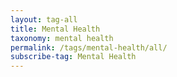 ```yaml
---
layout: tag-all
title: Mental Health
taxonomy: mental health
permalink: /tags/mental-health/all/
subscribe-tag: Mental Health
---
```

